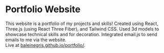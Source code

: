 # Portfolio Website 

This website is a portfolio of my projects and skills! Created using React, Three.js (using React Three Fiber), and Tailwind CSS. Used 3d models to showcase technical skills and for decoration. Integrated email.js to send emails to me via the website. \
Live at [baleinegris.github.io/portfolio/](https://baleinegris.github.io/portfolio/).
